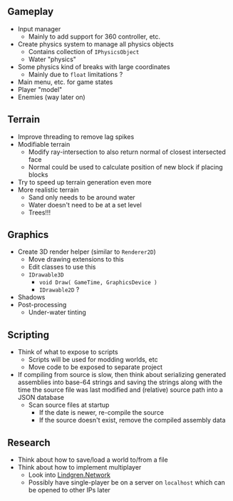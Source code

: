 Gameplay
--------

* Input manager
  * Mainly to add support for 360 controller, etc.
* Create physics system to manage all physics objects
  * Contains collection of `IPhysicsObject`
  * Water "physics"
* Some physics kind of breaks with large coordinates
  * Mainly due to `float` limitations ?
* Main menu, etc. for game states
* Player "model"
* Enemies (way later on)

Terrain
-------

* Improve threading to remove lag spikes
* Modifiable terrain
  * Modify ray-intersection to also return normal of closest intersected face
  * Normal could be used to calculate position of new block if placing blocks
* Try to speed up terrain generation even more
* More realistic terrain
  * Sand only needs to be around water
  * Water doesn't need to be at a set level
  * Trees!!!

Graphics
--------

* Create 3D render helper (similar to `Renderer2D`)
  * Move drawing extensions to this
  * Edit classes to use this
  * `IDrawable3D`
    * `void Draw( GameTime, GraphicsDevice )`
    * `IDrawable2D` ?
* Shadows
* Post-processing
  * Under-water tinting

Scripting
---------

* Think of what to expose to scripts
  * Scripts will be used for modding worlds, etc
  * Move code to be exposed to separate project
* If compiling from source is slow, then think about serializing generated
  assemblies into base-64 strings and saving the strings along with the time
  the source file was last modified and (relative) source path into a JSON
  database
  * Scan source files at startup
    * If the date is newer, re-compile the source
    * If the source doesn't exist, remove the compiled assembly data

Research
--------

* Think about how to save/load a world to/from a file
* Think about how to implement multiplayer
  * Look into [Lindgren.Network](https://code.google.com/p/lidgren-network-gen3/)
  * Possibly have single-player be on a server on `localhost` which can be opened
    to other IPs later
